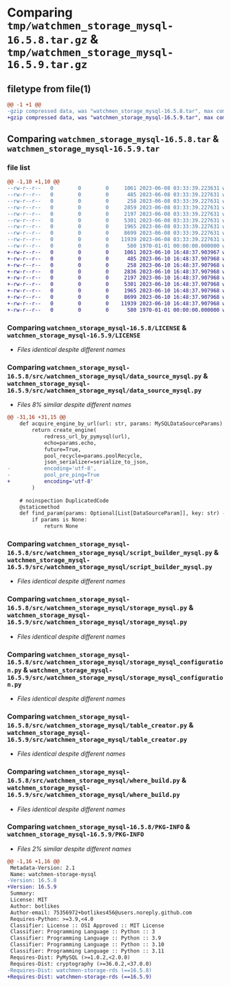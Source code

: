 # Comparing `tmp/watchmen_storage_mysql-16.5.8.tar.gz` & `tmp/watchmen_storage_mysql-16.5.9.tar.gz`

## filetype from file(1)

```diff
@@ -1 +1 @@
-gzip compressed data, was "watchmen_storage_mysql-16.5.8.tar", max compression
+gzip compressed data, was "watchmen_storage_mysql-16.5.9.tar", max compression
```

## Comparing `watchmen_storage_mysql-16.5.8.tar` & `watchmen_storage_mysql-16.5.9.tar`

### file list

```diff
@@ -1,10 +1,10 @@
--rw-r--r--   0        0        0     1061 2023-06-08 03:33:39.223631 watchmen_storage_mysql-16.5.8/LICENSE
--rw-r--r--   0        0        0      485 2023-06-08 03:33:39.227631 watchmen_storage_mysql-16.5.8/pyproject.toml
--rw-r--r--   0        0        0      258 2023-06-08 03:33:39.227631 watchmen_storage_mysql-16.5.8/src/watchmen_storage_mysql/__init__.py
--rw-r--r--   0        0        0     2859 2023-06-08 03:33:39.227631 watchmen_storage_mysql-16.5.8/src/watchmen_storage_mysql/data_source_mysql.py
--rw-r--r--   0        0        0     2197 2023-06-08 03:33:39.227631 watchmen_storage_mysql-16.5.8/src/watchmen_storage_mysql/script_builder_mysql.py
--rw-r--r--   0        0        0     5301 2023-06-08 03:33:39.227631 watchmen_storage_mysql-16.5.8/src/watchmen_storage_mysql/storage_mysql.py
--rw-r--r--   0        0        0     1965 2023-06-08 03:33:39.227631 watchmen_storage_mysql-16.5.8/src/watchmen_storage_mysql/storage_mysql_configuration.py
--rw-r--r--   0        0        0     8699 2023-06-08 03:33:39.227631 watchmen_storage_mysql-16.5.8/src/watchmen_storage_mysql/table_creator.py
--rw-r--r--   0        0        0    11939 2023-06-08 03:33:39.227631 watchmen_storage_mysql-16.5.8/src/watchmen_storage_mysql/where_build.py
--rw-r--r--   0        0        0      580 1970-01-01 00:00:00.000000 watchmen_storage_mysql-16.5.8/PKG-INFO
+-rw-r--r--   0        0        0     1061 2023-06-10 16:48:37.903967 watchmen_storage_mysql-16.5.9/LICENSE
+-rw-r--r--   0        0        0      485 2023-06-10 16:48:37.907968 watchmen_storage_mysql-16.5.9/pyproject.toml
+-rw-r--r--   0        0        0      258 2023-06-10 16:48:37.907968 watchmen_storage_mysql-16.5.9/src/watchmen_storage_mysql/__init__.py
+-rw-r--r--   0        0        0     2836 2023-06-10 16:48:37.907968 watchmen_storage_mysql-16.5.9/src/watchmen_storage_mysql/data_source_mysql.py
+-rw-r--r--   0        0        0     2197 2023-06-10 16:48:37.907968 watchmen_storage_mysql-16.5.9/src/watchmen_storage_mysql/script_builder_mysql.py
+-rw-r--r--   0        0        0     5301 2023-06-10 16:48:37.907968 watchmen_storage_mysql-16.5.9/src/watchmen_storage_mysql/storage_mysql.py
+-rw-r--r--   0        0        0     1965 2023-06-10 16:48:37.907968 watchmen_storage_mysql-16.5.9/src/watchmen_storage_mysql/storage_mysql_configuration.py
+-rw-r--r--   0        0        0     8699 2023-06-10 16:48:37.907968 watchmen_storage_mysql-16.5.9/src/watchmen_storage_mysql/table_creator.py
+-rw-r--r--   0        0        0    11939 2023-06-10 16:48:37.907968 watchmen_storage_mysql-16.5.9/src/watchmen_storage_mysql/where_build.py
+-rw-r--r--   0        0        0      580 1970-01-01 00:00:00.000000 watchmen_storage_mysql-16.5.9/PKG-INFO
```

### Comparing `watchmen_storage_mysql-16.5.8/LICENSE` & `watchmen_storage_mysql-16.5.9/LICENSE`

 * *Files identical despite different names*

### Comparing `watchmen_storage_mysql-16.5.8/src/watchmen_storage_mysql/data_source_mysql.py` & `watchmen_storage_mysql-16.5.9/src/watchmen_storage_mysql/data_source_mysql.py`

 * *Files 8% similar despite different names*

```diff
@@ -31,16 +31,15 @@
 	def acquire_engine_by_url(url: str, params: MySQLDataSourceParams) -> Engine:
 		return create_engine(
 			redress_url_by_pymysql(url),
 			echo=params.echo,
 			future=True,
 			pool_recycle=params.poolRecycle,
 			json_serializer=serialize_to_json,
-			encoding='utf-8',
-			pool_pre_ping=True
+			encoding='utf-8'
 		)
 
 	# noinspection DuplicatedCode
 	@staticmethod
 	def find_param(params: Optional[List[DataSourceParam]], key: str) -> Optional[str]:
 		if params is None:
 			return None
```

### Comparing `watchmen_storage_mysql-16.5.8/src/watchmen_storage_mysql/script_builder_mysql.py` & `watchmen_storage_mysql-16.5.9/src/watchmen_storage_mysql/script_builder_mysql.py`

 * *Files identical despite different names*

### Comparing `watchmen_storage_mysql-16.5.8/src/watchmen_storage_mysql/storage_mysql.py` & `watchmen_storage_mysql-16.5.9/src/watchmen_storage_mysql/storage_mysql.py`

 * *Files identical despite different names*

### Comparing `watchmen_storage_mysql-16.5.8/src/watchmen_storage_mysql/storage_mysql_configuration.py` & `watchmen_storage_mysql-16.5.9/src/watchmen_storage_mysql/storage_mysql_configuration.py`

 * *Files identical despite different names*

### Comparing `watchmen_storage_mysql-16.5.8/src/watchmen_storage_mysql/table_creator.py` & `watchmen_storage_mysql-16.5.9/src/watchmen_storage_mysql/table_creator.py`

 * *Files identical despite different names*

### Comparing `watchmen_storage_mysql-16.5.8/src/watchmen_storage_mysql/where_build.py` & `watchmen_storage_mysql-16.5.9/src/watchmen_storage_mysql/where_build.py`

 * *Files identical despite different names*

### Comparing `watchmen_storage_mysql-16.5.8/PKG-INFO` & `watchmen_storage_mysql-16.5.9/PKG-INFO`

 * *Files 2% similar despite different names*

```diff
@@ -1,16 +1,16 @@
 Metadata-Version: 2.1
 Name: watchmen-storage-mysql
-Version: 16.5.8
+Version: 16.5.9
 Summary: 
 License: MIT
 Author: botlikes
 Author-email: 75356972+botlikes456@users.noreply.github.com
 Requires-Python: >=3.9,<4.0
 Classifier: License :: OSI Approved :: MIT License
 Classifier: Programming Language :: Python :: 3
 Classifier: Programming Language :: Python :: 3.9
 Classifier: Programming Language :: Python :: 3.10
 Classifier: Programming Language :: Python :: 3.11
 Requires-Dist: PyMySQL (>=1.0.2,<2.0.0)
 Requires-Dist: cryptography (>=36.0.2,<37.0.0)
-Requires-Dist: watchmen-storage-rds (==16.5.8)
+Requires-Dist: watchmen-storage-rds (==16.5.9)
```

